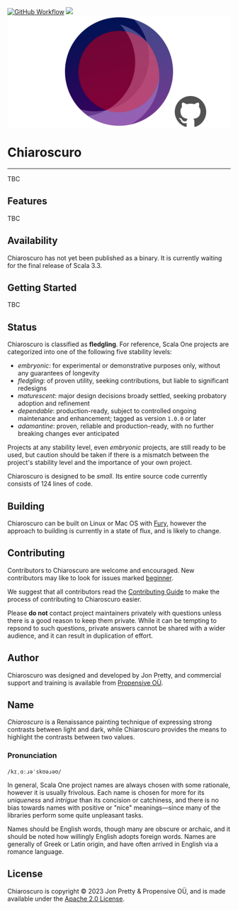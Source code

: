 [<img alt="GitHub Workflow" src="https://img.shields.io/github/actions/workflow/status/propensive/chiaroscuro/main.yml?style=for-the-badge" height="24">](https://github.com/propensive/chiaroscuro/actions)
[<img src="https://img.shields.io/discord/633198088311537684?color=8899f7&label=DISCORD&style=for-the-badge" height="24">](https://discord.gg/7b6mpF6Qcf)
<img src="/doc/images/github.png" valign="middle">

# Chiaroscuro

____

TBC

## Features

TBC


## Availability

Chiaroscuro has not yet been published as a binary. It is currently waiting for the
final release of Scala 3.3.

## Getting Started

TBC



## Status

Chiaroscuro is classified as __fledgling__. For reference, Scala One projects are
categorized into one of the following five stability levels:

- _embryonic_: for experimental or demonstrative purposes only, without any guarantees of longevity
- _fledgling_: of proven utility, seeking contributions, but liable to significant redesigns
- _maturescent_: major design decisions broady settled, seeking probatory adoption and refinement
- _dependable_: production-ready, subject to controlled ongoing maintenance and enhancement; tagged as version `1.0.0` or later
- _adamantine_: proven, reliable and production-ready, with no further breaking changes ever anticipated

Projects at any stability level, even _embryonic_ projects, are still ready to
be used, but caution should be taken if there is a mismatch between the
project's stability level and the importance of your own project.

Chiaroscuro is designed to be _small_. Its entire source code currently consists
of 124 lines of code.

## Building

Chiaroscuro can be built on Linux or Mac OS with [Fury](/propensive/fury), however
the approach to building is currently in a state of flux, and is likely to
change.

## Contributing

Contributors to Chiaroscuro are welcome and encouraged. New contributors may like to look for issues marked
<a href="https://github.com/propensive/chiaroscuro/labels/beginner">beginner</a>.

We suggest that all contributors read the [Contributing Guide](/contributing.md) to make the process of
contributing to Chiaroscuro easier.

Please __do not__ contact project maintainers privately with questions unless
there is a good reason to keep them private. While it can be tempting to
repsond to such questions, private answers cannot be shared with a wider
audience, and it can result in duplication of effort.

## Author

Chiaroscuro was designed and developed by Jon Pretty, and commercial support and training is available from
[Propensive O&Uuml;](https://propensive.com/).



## Name

_Chiaroscuro_ is a Renaissance painting technique of expressing strong contrasts between light and dark, while Chiaroscuro provides the means to highlight the contrasts between two values.

### Pronunciation
`/kɪˌɑːɹəˈskʊəɹəʊ/`

In general, Scala One project names are always chosen with some rationale, however it is usually
frivolous. Each name is chosen for more for its _uniqueness_ and _intrigue_ than its concision or
catchiness, and there is no bias towards names with positive or "nice" meanings—since many of the
libraries perform some quite unpleasant tasks.

Names should be English words, though many are obscure or archaic, and it should be noted how
willingly English adopts foreign words. Names are generally of Greek or Latin origin, and have
often arrived in English via a romance language.

## License

Chiaroscuro is copyright &copy; 2023 Jon Pretty & Propensive O&Uuml;, and is made available under the
[Apache 2.0 License](/license.md).
